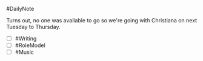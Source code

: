 #DailyNote 

Turns out, no one was available to go so we're going with Christiana on next Tuesday to Thursday.

- [ ] #Writing 
- [ ] #RoleModel 
- [ ] #Music 
